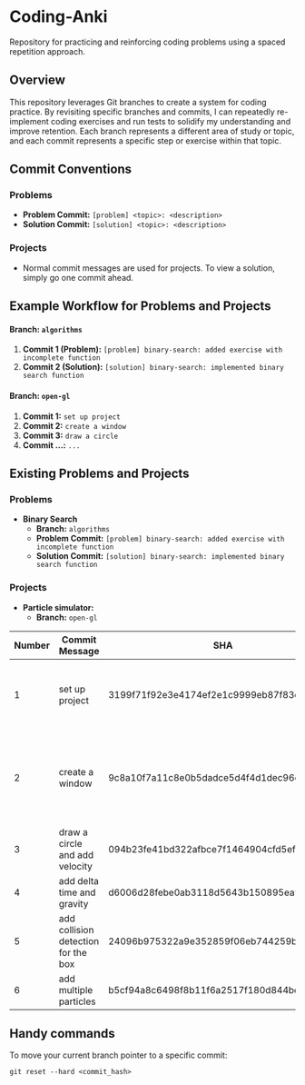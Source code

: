 # Coding-Anki
Repository for practicing and reinforcing coding problems using a spaced repetition approach.

## Overview
This repository leverages Git branches to create a system for coding practice. By revisiting specific branches and commits, I can repeatedly re-implement coding exercises and run tests to solidify my understanding and improve retention. Each branch represents a different area of study or topic, and each commit represents a specific step or exercise within that topic.

## Commit Conventions
### Problems
- **Problem Commit:** `[problem] <topic>: <description>`
- **Solution Commit:** `[solution] <topic>: <description>`

### Projects
- Normal commit messages are used for projects. To view a solution, simply go one commit ahead.

## Example Workflow for Problems and Projects
#### Branch: `algorithms`
1. **Commit 1 (Problem):** `[problem] binary-search: added exercise with incomplete function`
2. **Commit 2 (Solution):** `[solution] binary-search: implemented binary search function`
#### Branch: `open-gl`
1. **Commit 1:** `set up project`
2. **Commit 2:** `create a window`
3. **Commit 3:** `draw a circle`
3. **Commit ...:** `...`
   
## Existing Problems and Projects

### Problems
- **Binary Search**
  - **Branch:** `algorithms`
  - **Problem Commit:** `[problem] binary-search: added exercise with incomplete function`
  - **Solution Commit:** `[solution] binary-search: implemented binary search function`

### Projects
- **Particle simulator:** 
  - **Branch:** `open-gl`

| Number | Commit Message                    | SHA                                        | To-do                                                  |
|--------|-----------------------------------|--------------------------------------------|---------------------------------------------------------------------------------------|
| 1      | set up project                    | 3199f71f92e3e4174ef2e1c9999eb87f83cfe0ac   | Implement a window .h and .c with the functions create, destroy, loop.                |
| 2      | create a window                   | 9c8a10f7a11c8e0b5dadce5d4f4d1dec96c65fa8   | Implement a particle .h and .c with the functions create, destroy, draw and add velocity. |
| 3      | draw a circle and add velocity    | 094b23fe41bd322afbce7f1464904cfd5efd5cba   | Add delta time and gravity to the particle implementation                             |
| 4      | add delta time and gravity        | d6006d28febe0ab3118d5643b150895ea9d2135e   | Add collision for the white box                                                       |
| 5      | add collision detection for the box        | 24096b975322a9e352859f06eb744259b8b681b6   |  Add multiple particles                                                   |
| 6      | add multiple particles       | b5cf94a8c6498f8b11f6a2517f180d844bc24f8d   |                                           |







## Handy commands
To move your current branch pointer to a specific commit:
```
git reset --hard <commit_hash>
```
